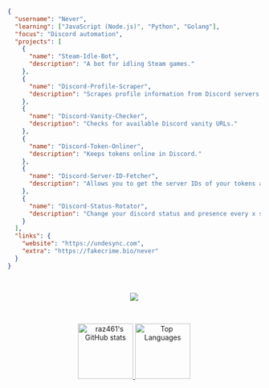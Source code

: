```json
{
  "username": "Never",
  "learning": ["JavaScript (Node.js)", "Python", "Golang"],
  "focus": "Discord automation",
  "projects": [
    {
      "name": "Steam-Idle-Bot",
      "description": "A bot for idling Steam games."
    },
    {
      "name": "Discord-Profile-Scraper",
      "description": "Scrapes profile information from Discord servers."
    },
    {
      "name": "Discord-Vanity-Checker",
      "description": "Checks for available Discord vanity URLs."
    },
    {
      "name": "Discord-Token-Onliner",
      "description": "Keeps tokens online in Discord."
    },
    {
      "name": "Discord-Server-ID-Fetcher",
      "description": "Allows you to get the server IDs of your tokens and save them."
    },
    {
      "name": "Discord-Status-Rotator",
      "description": "Change your discord status and presence every x seconds using discord api."
    }
  ],
  "links": {
    "website": "https://undesync.com",
    "extra": "https://fakecrime.bio/never"
  }
}
```
<br>

<p align="center">
  <a href="https://skillicons.dev">
    <img src="https://skillicons.dev/icons?i=html,css,nodejs,golang,py,vscode,discord&theme=dark" />
  </a>
</p>

<br>

<p align="center">
  <a href="http://www.github.com/raz461">
    <img src="https://github-readme-stats.vercel.app/api?username=raz461&show_icons=true&hide=&count_private=true&title_color=0891b2&text_color=ffffff&icon_color=0891b2&bg_color=1c1917&hide_border=true&show_icons=true" alt="raz461's GitHub stats" style="height: 110px;" />
  </a>
  <a href="https://github.com/raz461">
    <img src="https://github-readme-stats.vercel.app/api/top-langs/?username=raz461&langs_count=10&title_color=0891b2&text_color=ffffff&icon_color=0891b2&bg_color=1c1917&hide_border=true&locale=en&custom_title=Top%20%Languages" alt="Top Languages" style="height: 110px;" />
  </a>
</p>

